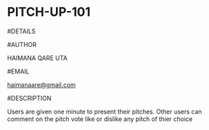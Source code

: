 # PITCH-UP-101
#DETAILS


#AUTHOR 

  HAIMANA QARE UTA 
  
 #EMAIL
 
   haimanaare@gmail.com
   
   #DESCRIPTION 
   
   Users are given one minute to present their pitches. Other users can comment on the pitch vote like or dislike any pitch of thier choice
  
